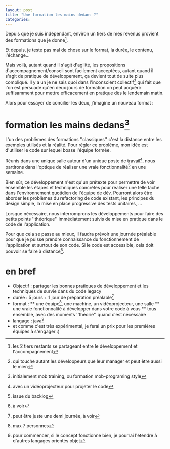 ```yaml
---
layout: post
title: "Une formation les mains dedans ?"
categories: 
---
```

Depuis que je suis indépendant, environ un tiers de mes revenus provient des formations que je donne[^1].

Et depuis, je teste pas mal de chose sur le format, la durée, le contenu, l'échange...

Mais voilà, autant quand il s'agit d'agilité, les propositions d'accompagnement/conseil sont facilement acceptées, autant quand il s'agit de pratique de développement, ça devient tout de suite plus compliqué.
Il y a un je ne sais quoi dans l'inconscient collectif[^2] qui fait que l'on est persuadé qu'en deux jours de formation on peut acquérir suffisamment pour mettre efficacement en pratique dès le lendemain matin.

Alors pour essayer de concilier les deux, j'imagine un nouveau format :

# formation les mains dedans[^3]

L'un des problèmes des formations ''classiques'' c'est la distance entre les exemples utilisés et la réalité. 
Pour régler ce problème, mon idée est d'utiliser le code sur lequel bosse l'équipe formée.

Réunis dans une unique salle autour d'un unique poste de travail[^4], nous partirons dans l'optique de réaliser une vraie fonctionnalité[^5] en une semaine.

Bien sûr, ce développement n'est qu'un prétexte pour permettre de voir ensemble les étapes et techniques concrètes pour réaliser une telle tache dans l'environnement quotidien de l'équipe de dév.
Pourront alors être aborder les problèmes du refactoring de code existant, les principes du design simple, la mise en place progressive des tests unitaires, ...

Lorsque nécessaire, nous interromprons les développements pour faire des petits points ''théorique'' immédiatement suivis de mise en pratique dans le code de l'application.

Pour que cela se passe au mieux, il faudra prévoir une journée préalable pour que je puisse prendre connaissance du fonctionnement de l'application et surtout de son code. Si le code est accessible, cela doit pouvoir se faire à distance[^6].

# en bref
* Objectif : partager les bonnes pratiques de développement et les techniques de survie dans du code legacy
* durée : 5 jours + 1 jour de préparation préalable[^7]
* format : 
** une équipe[^8], une machine, un vidéoprojecteur, une salle
** une vraie fonctionnalité à développer dans votre code à vous
** tous ensemble, avec des moments ''théorie'' quand c'est nécessaire
* langage : java[^9]
* et comme c'est très expérimental, je ferai un prix pour les premières équipes à s'engager :)


[^1]: les 2 tiers restants se partageant entre le développement et l'accompagnement
[^2]: qui touche autant les développeurs que leur manager et peut être aussi le mien
[^3]: initialement mob training, ou formation mob-programing style
[^4]: avec un vidéoprojecteur pour projeter le code
[^5]: issue du backlog
[^6]: à voir
[^7]: peut être juste une demi journée, à voir
[^8]: max 7 personnes
[^9]: pour commencer, si le concept fonctionne bien, je pourrai l'étendre à d'autres langages orientés objet

